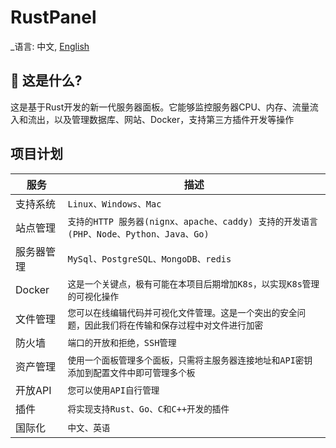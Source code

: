 <!--
 * @Descripttion: 
 * @version: 
 * @Author: Wynters
 * @Date: 2024-05-21 17:01:41
 * @LastEditTime: 2024-05-21 17:05:49
 * @FilePath: \RustPanel\README.cn-zh.md
-->
# RustPanel

_语言: 中文, [English](README.md)

## 🤔 这是什么?

这是基于Rust开发的新一代服务器面板。它能够监控服务器CPU、内存、流量流入和流出，以及管理数据库、网站、Docker，支持第三方插件开发等操作

## 项目计划

|服务 |描述|
|----------------|--------------------------------|
|支持系统|`Linux、Windows、Mac`
|站点管理|`支持的HTTP 服务器(nignx、apache、caddy) 支持的开发语言 (PHP、Node、Python、Java、Go)`
|服务器管理|`MySql、PostgreSQL、MongoDB、redis`
|Docker|`这是一个关键点，极有可能在本项目后期增加K8s，以实现K8s管理的可视化操作`
|文件管理|`您可以在线编辑代码并可视化文件管理。这是一个突出的安全问题，因此我们将在传输和保存过程中对文件进行加密`
|防火墙|`端口的开放和拒绝，SSH管理`
|资产管理|`使用一个面板管理多个面板，只需将主服务器连接地址和API密钥添加到配置文件中即可管理多个板`
|开放API|`您可以使用API自行管理`
|插件|`将实现支持Rust、Go、C和C++开发的插件`
|国际化|`中文、英语`
